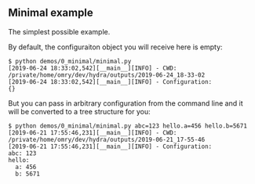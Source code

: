 ## Minimal example
The simplest possible example.

By default, the configuraiton object you will receive here is empty:
```text
$ python demos/0_minimal/minimal.py
[2019-06-24 18:33:02,542][__main__][INFO] - CWD: /private/home/omry/dev/hydra/outputs/2019-06-24_18-33-02
[2019-06-24 18:33:02,542][__main__][INFO] - Configuration:
{}
```

But you can pass in arbitrary configuration from the command line and it will be converted to a tree
structure for you:
```text
$ python demos/0_minimal/minimal.py abc=123 hello.a=456 hello.b=5671
[2019-06-21 17:55:46,231][__main__][INFO] - CWD: /private/home/omry/dev/hydra/outputs/2019-06-21_17-55-46
[2019-06-21 17:55:46,231][__main__][INFO] - Configuration:
abc: 123
hello:
  a: 456
  b: 5671
```
